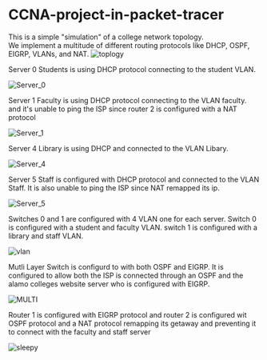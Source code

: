 # CCNA-project-in-packet-tracer

This is a simple "simulation" of a college network topology.  
We implement a multitude of different routing protocols like DHCP, OSPF, EIGRP, VLANs, and NAT.
![toplogy](https://i.imgur.com/byzac8n.png)

Server 0 Students is using DHCP protocol connecting to the student VLAN.


![Server_0](https://i.imgur.com/45uCfsn.png)

Server 1 Faculty is using DHCP protocol connecting to the VLAN faculty.
and it's unable to ping the ISP since router 2 is configured with a NAT protocol


![Server_1](https://i.imgur.com/J4UQUcn.png)

Server 4 Library is using DHCP and connected to the VLAN Libary.


![Server_4](https://i.imgur.com/uf0ESw0.png)

Server 5 Staff is configured with DHCP protocol and connected to the VLAN Staff.
It is also unable to ping the ISP since NAT remapped its ip. 


![Server_5](https://i.imgur.com/pwbhNN0.png)

Switches 0 and 1 are configured with 4 VLAN one for each server.
Switch 0 is configured with a student and faculty VLAN. 
switch 1 is configured with a library and staff VLAN. 


![vlan](https://i.imgur.com/vKbMYSK.png)

Mutli Layer Switch is configurd to with both OSPF and EIGRP. 
It is configured to allow both the ISP is connected through an OSPF
and the alamo colleges website server who is configured with EIGRP.


![MULTI](https://i.imgur.com/Yj2B15i.png)


Router 1 is configured with EIGRP protocol 
and router 2 is configured wit OSPF protocol and a NAT protocol 
remapping its getaway and preventing it to connect with the faculty and staff server


![sleepy](https://i.imgur.com/1UZ3wA9.png)



